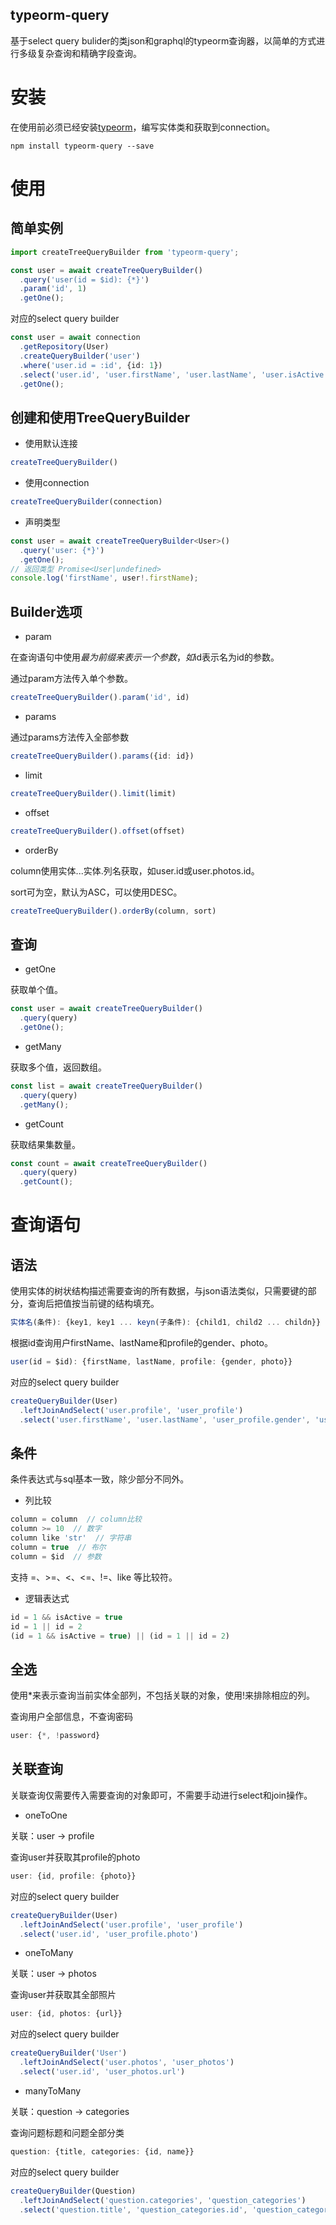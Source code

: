 typeorm-query
---
基于select query bulider的类json和graphql的typeorm查询器，以简单的方式进行多级复杂查询和精确字段查询。

# 安装

在使用前必须已经安装[typeorm](https://github.com/typeorm/typeorm)，编写实体类和获取到connection。

```
npm install typeorm-query --save
```

# 使用


## 简单实例

```typescript
import createTreeQueryBuilder from 'typeorm-query';

const user = await createTreeQueryBuilder()
  .query('user(id = $id): {*}')
  .param('id', 1)
  .getOne();
```

对应的select query builder

```typescript
const user = await connection
  .getRepository(User)
  .createQueryBuilder('user')
  .where('user.id = :id', {id: 1})
  .select('user.id', 'user.firstName', 'user.lastName', 'user.isActive')
  .getOne();
```

## 创建和使用TreeQueryBuilder

* 使用默认连接

```typescript
createTreeQueryBuilder()
```

* 使用connection

```typescript
createTreeQueryBuilder(connection)
```
* 声明类型

```typescript
const user = await createTreeQueryBuilder<User>()
  .query('user: {*}')
  .getOne();
// 返回类型 Promise<User|undefined>
console.log('firstName', user!.firstName);
```
## Builder选项

* param

在查询语句中使用$最为前缀来表示一个参数，如$id表示名为id的参数。

通过param方法传入单个参数。

```typescript
createTreeQueryBuilder().param('id', id)
```

* params

通过params方法传入全部参数

```typescript
createTreeQueryBuilder().params({id: id})
```

* limit

```typescript
createTreeQueryBuilder().limit(limit)
```

* offset

```typescript
createTreeQueryBuilder().offset(offset)
```

* orderBy

column使用实体...实体.列名获取，如user.id或user.photos.id。

sort可为空，默认为ASC，可以使用DESC。

```typescript
createTreeQueryBuilder().orderBy(column, sort)
````

## 查询

* getOne

获取单个值。

```typescript
const user = await createTreeQueryBuilder()
  .query(query)
  .getOne();
```

* getMany

获取多个值，返回数组。

```typescript
const list = await createTreeQueryBuilder()
  .query(query)
  .getMany();
```

* getCount

获取结果集数量。

```typescript
const count = await createTreeQueryBuilder()
  .query(query)
  .getCount();
```

# 查询语句

## 语法

使用实体的树状结构描述需要查询的所有数据，与json语法类似，只需要键的部分，查询后把值按当前键的结构填充。

```typescript
实体名(条件): {key1, key1 ... keyn(子条件): {child1, child2 ... childn}}
```

根据id查询用户firstName、lastName和profile的gender、photo。

```typescript
user(id = $id): {firstName, lastName, profile: {gender, photo}}
```

对应的select query builder

```typescript
createQueryBuilder(User)
  .leftJoinAndSelect('user.profile', 'user_profile')
  .select('user.firstName', 'user.lastName', 'user_profile.gender', 'user_profile.photo')
```


## 条件

条件表达式与sql基本一致，除少部分不同外。

* 列比较

```typescript
column = column  // column比较
column >= 10  // 数字
column like 'str'  // 字符串
column = true  // 布尔
column = $id  // 参数
```

支持 =、>=、<、<=、!=、like 等比较符。

* 逻辑表达式

```typescript
id = 1 && isActive = true
id = 1 || id = 2
(id = 1 && isActive = true) || (id = 1 || id = 2)
```

## 全选
使用*来表示查询当前实体全部列，不包括关联的对象，使用!来排除相应的列。

查询用户全部信息，不查询密码

```typescript
user: {*, !password}
```

## 关联查询

关联查询仅需要传入需要查询的对象即可，不需要手动进行select和join操作。

* oneToOne

关联：user -> profile

查询user并获取其profile的photo

```typescript
user: {id, profile: {photo}}
```

对应的select query builder

```typescript
createQueryBuilder(User)
  .leftJoinAndSelect('user.profile', 'user_profile')
  .select('user.id', 'user_profile.photo')
```

* oneToMany

关联：user -> photos

查询user并获取其全部照片

```typescript
user: {id, photos: {url}}
```

对应的select query builder

```typescript
createQueryBuilder('User')
  .leftJoinAndSelect('user.photos', 'user_photos')
  .select('user.id', 'user_photos.url')
```

* manyToMany

关联：question -> categories

查询问题标题和问题全部分类

```typescript
question: {title, categories: {id, name}}
```

对应的select query builder

```typescript
createQueryBuilder(Question)
  .leftJoinAndSelect('question.categories', 'question_categories')
  .select('question.title', 'question_categories.id', 'question_categories.name')
```